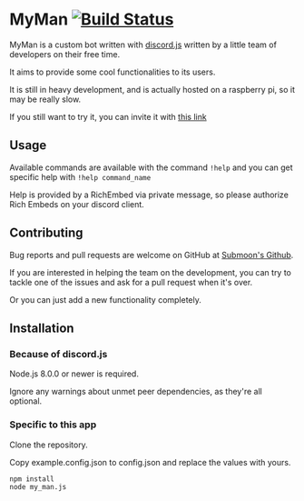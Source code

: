 # MyMan [![Build Status](https://travis-ci.org/Submoon/MyMan.svg?branch=master)](https://travis-ci.org/Submoon/MyMan)
MyMan is a custom bot written with [discord.js](https://github.com/discordjs/discord.js) written by a little team of developers on their free time.

It aims to provide some cool functionalities to its users.

It is still in heavy development, and is actually hosted on a raspberry pi, so it may be really slow.

If you still want to try it, you can invite it with [this link](https://discordapp.com/api/oauth2/authorize?client_id=402755102735073280&permissions=2146958448&scope=bot)

## Usage
Available commands are available with the command ```!help``` and you can get specific help with ```!help command_name```

Help is provided by a RichEmbed via private message, so please authorize Rich Embeds on your discord client.

## Contributing
Bug reports and pull requests are welcome on GitHub at [Submoon's Github](https://github.com/Submoon/MyMan).

If you are interested in helping the team on the development, you can try to tackle one of the issues and ask for a pull request when it's over.

Or you can just add a new functionality completely.

## Installation

### Because of discord.js
Node.js 8.0.0 or newer is required.

Ignore any warnings about unmet peer dependencies, as they're all optional.

### Specific to this app
Clone the repository.

Copy example.config.json to config.json and replace the values with yours.
```
npm install
node my_man.js
```
